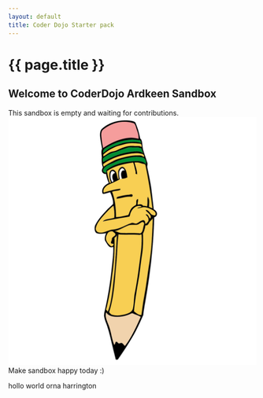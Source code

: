 ```yaml
---
layout: default
title: Coder Dojo Starter pack
---
```

# {{ page.title }}

<!---
Rules of sandbox.
Place your content bellow.
If you add new text please include header describing it.

For example:

## Toms game idea (That's header)

My idea for a game... 

-->

## Welcome to CoderDojo Ardkeen Sandbox

This sandbox is empty and waiting for contributions.
![Sad sandbox](./sad-sandbox.jpg)
Make sandbox happy today :)

hollo world orna harrington
